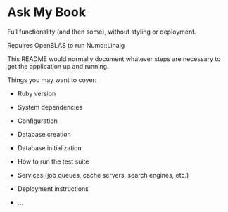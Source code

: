 # Ask My Book

Full functionality (and then some), without styling or deployment.

Requires OpenBLAS to run Numo::Linalg

This README would normally document whatever steps are necessary to get the
application up and running.

Things you may want to cover:

* Ruby version

* System dependencies

* Configuration

* Database creation

* Database initialization

* How to run the test suite

* Services (job queues, cache servers, search engines, etc.)

* Deployment instructions

* ...
